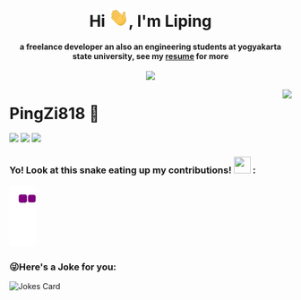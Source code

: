 <div align="center">
<h1 align="center">Hi <img width="35" src="https://github.com/1999AZZAR/1999AZZAR/blob/main/resources/img/waving.gif">, I'm Liping</h1>
<h4 align="center">a freelance developer an also an engineering students at yogyakarta state university, see my <a href="https://github.com/1999AZZAR/1999AZZAR/blob/main/assets/doc/azzar_resume.pdf" target="_blank">resume</a> for more</h4>
</div>

<!--
**PingZi818/PingZi818** is a ✨ _special_ ✨ repository because its `README.md` (this file) appears on your GitHub profile.
![](https://camo.githubusercontent.com/992babdffd8c74a1502de375fbdf7e4d54773242/68747470733a2f2f6d656469612e67697068792e636f6d2f6d656469612f53576f536b4e36447854737a71494b4571762f67697068792e676966)

Here are some ideas to get you started:

- 🔭 I’m currently working on ...
- 🌱 I’m currently learning ...
- 👯 I’m looking to collaborate on ...
- 🤔 I’m looking for help with ...
- 💬 Ask me about ...
- 📫 How to reach me: ...
- 😄 Pronouns: ...
- ⚡ Fun fact: ...
-->
<a href="https://github.com/PingZi818">

  <p align="center">
    <img src="https://github-profile-trophy.vercel.app/?username=PingZi818&column=7&theme=onedark"/>
  </p>

</a>

<a href="#">
  <img align="right" src="https://metrics.lecoq.io/PingZi818?template=terminal" />
</a>

# PingZi818 🌝

<img width="340px" src="https://github-readme-stats.vercel.app/api?username=PingZi818&theme=vue-dark&count_private=true&show_icons=true">
<img width="340px" src="https://github-readme-stats.vercel.app/api/top-langs/?username=PingZi818&theme=vue-dark&layout=compact">
<img width="340px" src="https://github-readme-stats.vercel.app/api/pin/?username=PingZi818&repo=my-now-blog&theme=dark">

### Yo! Look at this snake eating up my contributions! <img src= "https://c.tenor.com/BczFoyx41WoAAAAj/swallowed-the-mighty-ones.gif" width= "30" height= "30">  :
![snake gif](https://github.com/AvidCoder101/AvidCoder101/blob/output/github-contribution-grid-snake.gif)

### 😜Here's a Joke for you:
<img src="https://readme-jokes.vercel.app/api" alt="Jokes Card" />
